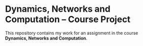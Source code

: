
# Dynamics, Networks and Computation – Course Project

This repository contains my work for an assignment in the course **Dynamics, Networks and Computation**.  
